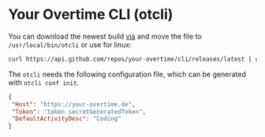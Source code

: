 # Your Overtime CLI (otcli)

You can download the newest build [via](https://github.com/your-overtime/cli/releases/latest) and move the file to `/usr/local/bin/otcli` or use for linux:

```bash
curl https://api.github.com/repos/your-overtime/cli/releases/latest | grep otcli_linux | grep -v 'arm\|name' | awk -F'"' '{print$4}' | wget -i - && sudo mv otcli_linux /usr/local/bin/otcli && chmod ugo+rwx /usr/local/bin/otcli
```

The `otcli` needs the following configuration file, which can be generated with `otcli conf init`.

```json
{
 "Host": "https://your-overtime.de",
 "Token": "token secretGeneratedToken",
 "DefaultActivityDesc": "Coding"
}

```
